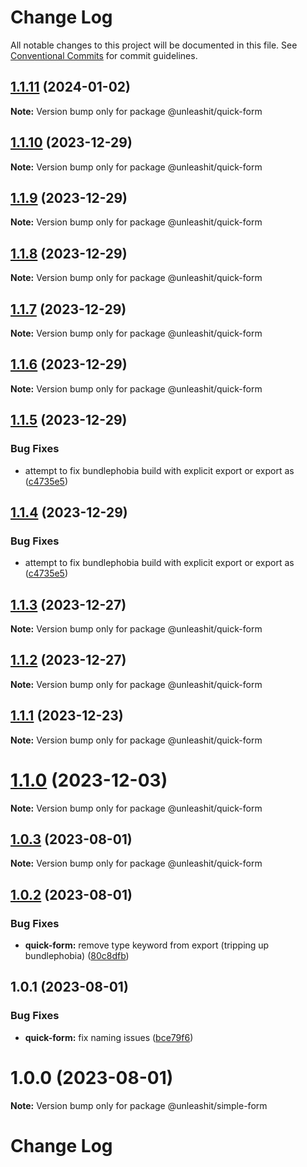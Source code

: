# Change Log

All notable changes to this project will be documented in this file.
See [Conventional Commits](https://conventionalcommits.org) for commit guidelines.

## [1.1.11](https://github.com/unleashit/npm-library/compare/@unleashit/quick-form@1.1.10...@unleashit/quick-form@1.1.11) (2024-01-02)

**Note:** Version bump only for package @unleashit/quick-form

## [1.1.10](https://github.com/unleashit/npm-library/compare/@unleashit/quick-form@1.1.9...@unleashit/quick-form@1.1.10) (2023-12-29)

**Note:** Version bump only for package @unleashit/quick-form

## [1.1.9](https://github.com/unleashit/npm-library/compare/@unleashit/quick-form@1.1.8...@unleashit/quick-form@1.1.9) (2023-12-29)

**Note:** Version bump only for package @unleashit/quick-form

## [1.1.8](https://github.com/unleashit/npm-library/compare/@unleashit/quick-form@1.1.7...@unleashit/quick-form@1.1.8) (2023-12-29)

**Note:** Version bump only for package @unleashit/quick-form

## [1.1.7](https://github.com/unleashit/npm-library/compare/@unleashit/quick-form@1.1.6...@unleashit/quick-form@1.1.7) (2023-12-29)

**Note:** Version bump only for package @unleashit/quick-form

## [1.1.6](https://github.com/unleashit/npm-library/compare/@unleashit/quick-form@1.1.5...@unleashit/quick-form@1.1.6) (2023-12-29)

**Note:** Version bump only for package @unleashit/quick-form

## [1.1.5](https://github.com/unleashit/npm-library/compare/@unleashit/quick-form@1.1.3...@unleashit/quick-form@1.1.5) (2023-12-29)

### Bug Fixes

* attempt to fix bundlephobia build with explicit export or export as ([c4735e5](https://github.com/unleashit/npm-library/commit/c4735e5ba8ce3d26eec9ec31b3adfd55b2ab3fb2))

## [1.1.4](https://github.com/unleashit/npm-library/compare/@unleashit/quick-form@1.1.3...@unleashit/quick-form@1.1.4) (2023-12-29)

### Bug Fixes

* attempt to fix bundlephobia build with explicit export or export as ([c4735e5](https://github.com/unleashit/npm-library/commit/c4735e5ba8ce3d26eec9ec31b3adfd55b2ab3fb2))

## [1.1.3](https://github.com/unleashit/npm-library/compare/@unleashit/quick-form@1.1.2...@unleashit/quick-form@1.1.3) (2023-12-27)

**Note:** Version bump only for package @unleashit/quick-form

## [1.1.2](https://github.com/unleashit/npm-library/compare/@unleashit/quick-form@1.1.1...@unleashit/quick-form@1.1.2) (2023-12-27)

**Note:** Version bump only for package @unleashit/quick-form

## [1.1.1](https://github.com/unleashit/npm-library/compare/@unleashit/quick-form@1.1.0...@unleashit/quick-form@1.1.1) (2023-12-23)

**Note:** Version bump only for package @unleashit/quick-form

# [1.1.0](https://github.com/unleashit/npm-library/compare/@unleashit/quick-form@1.0.3...@unleashit/quick-form@1.1.0) (2023-12-03)

**Note:** Version bump only for package @unleashit/quick-form

## [1.0.3](https://github.com/unleashit/npm-library/compare/@unleashit/quick-form@1.0.2...@unleashit/quick-form@1.0.3) (2023-08-01)

**Note:** Version bump only for package @unleashit/quick-form

## [1.0.2](https://github.com/unleashit/npm-library/compare/@unleashit/quick-form@1.0.1...@unleashit/quick-form@1.0.2) (2023-08-01)

### Bug Fixes

* **quick-form:** remove type keyword from export (tripping up bundlephobia) ([80c8dfb](https://github.com/unleashit/npm-library/commit/80c8dfb594bfa1eace4d1bb87085dcc4b80b908c))

## 1.0.1 (2023-08-01)

### Bug Fixes

- **quick-form:** fix naming issues ([bce79f6](https://github.com/unleashit/npm-library/commit/bce79f6606772609fad0e46a8bfd122e777517d9))

# 1.0.0 (2023-08-01)

**Note:** Version bump only for package @unleashit/simple-form

# Change Log

